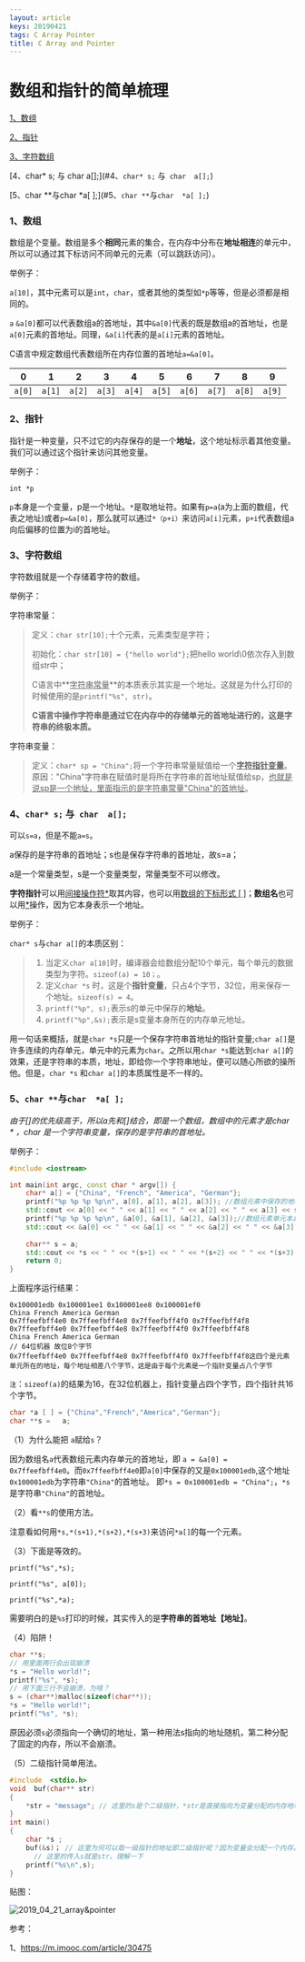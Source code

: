 ```yaml
---
layout: article
keys: 20190421
tags: C Array Pointer
title: C Array and Pointer
---
```


# 数组和指针的简单梳理

[1、数组](#1、数组)

[2、指针](#2、指针)

[3、字符数组](#3、字符数组)

[4、char* s;  与 char  a[];](#4、`char* s;`  与` char  a[];`)

[5、char **与char  *a[ ];](#5、`char **`与`char  *a[ ];`)



### 1、数组

数组是个变量。数组是多个**相同**元素的集合，在内存中分布在**地址相连**的单元中，所以可以通过其下标访问不同单元的元素（可以跳跃访问）。

举例子：

`a[10]`，其中元素可以是`int`，`char`，或者其他的类型如`*p`等等，但是必须都是相同的。

`a` `&a[0]`都可以代表数组a的首地址，其中`&a[0]`代表的既是数组a的首地址，也是`a[0]`元素的首地址。同理，`&a[i]`代表的是`a[i]`元素的首地址。

C语言中规定数组代表数组所在内存位置的首地址`a=&a[0]`。

|   0    |   1    |   2    |   3    |   4    |   5    |   6    |   7    |   8    |   9    |
| :----: | :----: | :----: | :----: | :----: | :----: | :----: | :----: | :----: | :----: |
| `a[0]` | `a[1]` | `a[2]` | `a[3]` | `a[4]` | `a[5]` | `a[6]` | `a[7]` | `a[8]` | `a[9]` |



### 2、指针

指针是一种变量，只不过它的内存保存的是一个**地址**，这个地址标示着其他变量。我们可以通过这个指针来访问其他变量。

举例子：

`int *p`

`p`本身是一个变量，p是一个地址。`*`是取地址符。如果有`p=a`(a为上面的数组，代表之地址)或者`p=&a[0]`，那么就可以通过`*（p+i）`来访问`a[i]`元素，`p+i`代表数组a向后偏移的位置为i的首地址。



### 3、字符数组

字符数组就是一个存储着字符的数组。

举例子：

字符串常量：

> 定义：`char str[10];`十个元素，元素类型是字符；
>
> 初始化：`char str[10] = {"hello world"};`把hello world\0依次存入到数组str中；
>
> C语言中**<u>字符串常量</u>**的本质表示其实是一个地址。这就是为什么打印的时候使用的是`printf("%s", str)`。
>
> **C语言中操作字符串是通过它在内存中的存储单元的首地址进行的，这是字符串的终极本质。**

字符串变量：

> 定义：`char* sp = "China";`将一个字符串常量赋值给一个<u>**字符指针变量**</u>。原因："China"字符串在赋值时是将所在字符串的首地址赋值给sp，<u>也就是说sp是一个地址，里面指示的是字符串常量"China"的首地址</u>。



### 4、`char* s;`  与` char  a[];`

可以`s=a`，但是不能`a=s`。

a保存的是字符串的首地址；s也是保存字符串的首地址，故s=a；

a是一个常量类型，s是一个变量类型，常量类型不可以修改。

**字符指针**可以用<u>间接操作符*</u>取其内容，也可以用<u>数组的下标形式 [ ]</u>；**数组名**也可以用<u>*</u>操作，因为它本身表示一个地址。

举例子：

`char* s`与`char a[]`的本质区别：

> 1. 当定义`char a[10]`时，编译器会给数组分配10个单元，每个单元的数据类型为字符。`sizeof(a) = 10；`。
> 2. 定义`char *s` 时，这是个**指针变量**，只占4个字节，32位，用来保存一个地址。`sizeof(s) = 4`。
> 3. `printf("%p", s);`表示s的单元中保存的**地址**。
> 4. `printf("%p",&s);`表示是s变量本身所在的内存单元地址。

用一句话来概括，就是`char *s`只是一个保存字符串首地址的指针变量;`char a[]`是许多连续的内存单元，单元中的元素为`char`。之所以用`char *s`能达到`char a[]`的效果，还是字符串的本质，地址，即给你一个字符串地址，便可以随心所欲的操所他。但是，`char *s` 和`char a[]`的本质属性是不一样的。



### 5、`char **`与`char  *a[ ];`

**由于[]的优先级高于*，所以a先和[]结合，即是一个数组，数组中的元素才是char * ，char *是一个字符串变量，保存的是字符串的首地址。**

举例子：

```cpp
#include <iostream>

int main(int argc, const char * argv[]) {
    char* a[] = {"China", "French", "America", "German"};
    printf("%p %p %p %p\n", a[0], a[1], a[2], a[3]); //数组元素中保存的地址
    std::cout << a[0] << " " << a[1] << " " << a[2] << " " << a[3] << std::endl;
    printf("%p %p %p %p\n", &a[0], &a[1], &a[2], &a[3]);//数组元素单元本身（指针变量）的地址
    std::cout << &a[0] << " " << &a[1] << " " << &a[2] << " " << &a[3] << std::endl;
  
    char** s = a;
    std::cout << *s << " " << *(s+1) << " " << *(s+2) << " " << *(s+3) << std::endl;
    return 0;
}
```

上面程序运行结果：

```
0x100001edb 0x100001ee1 0x100001ee8 0x100001ef0 
China French America German
0x7ffeefbff4e0 0x7ffeefbff4e8 0x7ffeefbff4f0 0x7ffeefbff4f8
0x7ffeefbff4e0 0x7ffeefbff4e8 0x7ffeefbff4f0 0x7ffeefbff4f8
China French America German
// 64位机器 故位8个字节
0x7ffeefbff4e0 0x7ffeefbff4e8 0x7ffeefbff4f0 0x7ffeefbff4f8这四个是元素单元所在的地址，每个地址相差八个字节，这是由于每个元素是一个指针变量占八个字节
```

`注`：`sizeof(a)`的结果为16，在32位机器上，指针变量占四个字节，四个指针共16个字节。

```c
char *a [ ] = {"China","French","America","German"};
char **s =   a;
```

（1）为什么能把 `a`赋给`s`？

因为数组名`a`代表数组元素内存单元的首地址，即 `a = &a[0] = 0x7ffeefbff4e0`。而`0x7ffeefbff4e0`即`a[0]`中保存的又是`0x100001edb`,这个地址`0x100001edb`为字符串`"China"`的首地址。 即`*s = 0x100001edb = "China";`，`*s`是字符串`"China"`的首地址。

（2）看`**s`的使用方法。

注意看如何用`*s,*(s+1),*(s+2),*(s+3)`来访问`*a[]`的每一个元素。

（3）下面是等效的。

`printf("%s",*s);`

`printf("%s", a[0]);`

`printf("%s",*a);`

需要明白的是`%s`打印的时候，其实传入的是**字符串的首地址【地址】**。

（4）陷阱！

```c
char **s;
// 用里面两行会出现崩溃
*s = "Hello world!";
printf("%s", *s);
// 用下面三行不会崩溃，为啥？
s = (char**)malloc(sizeof(char**));
*s = "Hello world!";
printf("%s", *s);
```

原因必须`s`必须指向一个确切的地址，第一种用法s指向的地址随机，第二种分配了固定的内存，所以不会崩溃。

（5）二级指针简单用法。

```c
#include  <stdio.h>
void  buf(char** str)
{
    *str = "message"; // 这里的s是个二级指针，*str是直接指向为变量分配的内存地址的内容。
}
int main()
{
    char *s ;
    buf(&s)； // 这里为何可以取一级指针的地址即二级指针呢？因为变量会分配一个内存。
      // 这里的传入s就是str。理解一下
    printf("%s\n",s);
}
```

贴图：

![2019_04_21_array&pointer](https://raw.githubusercontent.com/Syuukensyou/syuukensyou.github.io/master/_posts_pic/2019_04_21_array&pointer.jpeg)                              



参考：

1、https://m.imooc.com/article/30475
